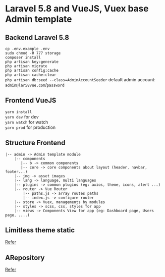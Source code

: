 # Laravel 5.8 and VueJS, Vuex base Admin template

## Backend Laravel 5.8
`cp .env.example .env` <br />
`sudo chmod -R 777 storage` <br />
`composer install` <br />
`php artisan key:generate` <br />
`php artisan migrate` <br />
`php artisan config:cache` <br />
`php artisan cache:clear` <br />
`php artisan db:seed --class=AdminAccountSeeder` default admin account: `admin@lar58vue.com`/`password` <br />


## Frontend VueJS

`yarn install` <br />
`yarn dev` for dev <br />
`yarn watch` for watch <br />
`yarn prod` for production <br />

## Structure Frontend

```$xslt
|-- admin -> Admin template module
    |-- components
       |-- b -> common components
       |-- core -> core components about layout (header, navbar, footer...)
    |-- img -> asset images
    |-- lang -> language, multi languages
    |-- plugins -> common plugins (eg: axios, theme, icons, alert ...)
    |-- router -> Vue Router
        |-- paths.js -> array routes paths
        |-- index.js -> configure router
    |-- store -> Vuex, managements by modules
    |-- styles -> scss, css, styles for app
    |-- views -> Components View for app (eg: Dashboard page, Users page, ....)
```

## Limitless theme static 
[Refer](https://github.com/binhnxit/limitless_theme_static)

## ARepository 
[Refer](./modules/arepository/readme.md)
